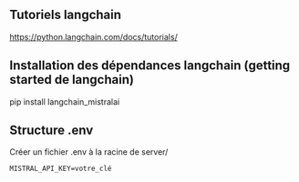 ## Tutoriels langchain

https://python.langchain.com/docs/tutorials/

## Installation des dépendances langchain (getting started de langchain)

pip install langchain_mistralai

## Structure .env

Créer un fichier .env à la racine de server/

```MISTRAL_API_KEY=votre_clé```